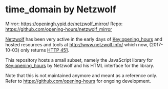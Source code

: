 # time_domain by Netzwolf

Mirror: https://openingh.ypid.de/netzwolf_mirror/
Repo: https://github.com/opening-hours/netzwolf_mirror

[Netzwolf] has been very active in the early days of [Key:opening_hours] and
hosted resources and tools at http://www.netzwolf.info/ which now, (2017-10-03)
only returns [HTTP 451].

This repository hosts a small subset, namely the JavaScript library for
[Key:opening_hours] by Netzwolf and his HTML interface for the library.

Note that this is not maintained anymore and meant as a reference only. Refer to https://github.com/opening-hours for ongoing development.

[Netzwolf]: https://www.openstreetmap.org/user/Netzwolf
[Key:opening_hours]: https://wiki.openstreetmap.org/wiki/Key:opening_hours
[HTTP 451]: https://en.wikipedia.org/wiki/HTTP_451
